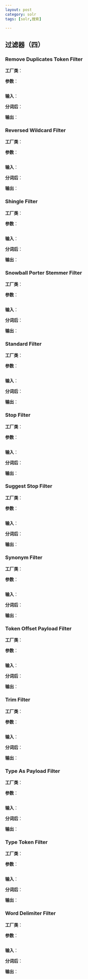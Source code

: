```yaml
---
layout: post
category: solr
tags: [solr,搜索]

---
```


## 过滤器（四）

### Remove Duplicates Token Filter

**工厂类**：

**参数**：

```xml
```

**输入**：

**分词后**：

**输出**：

### Reversed Wildcard Filter

**工厂类**：

**参数**：

```xml
```

**输入**：

**分词后**：

**输出**：

### Shingle Filter

**工厂类**：

**参数**：

```xml
```

**输入**：

**分词后**：

**输出**：

### Snowball Porter Stemmer Filter

**工厂类**：

**参数**：

```xml
```

**输入**：

**分词后**：

**输出**：

### Standard Filter

**工厂类**：

**参数**：

```xml
```

**输入**：

**分词后**：

**输出**：

### Stop Filter

**工厂类**：

**参数**：

```xml
```

**输入**：

**分词后**：

**输出**：

### Suggest Stop Filter

**工厂类**：

**参数**：

```xml
```

**输入**：

**分词后**：

**输出**：

### Synonym Filter

**工厂类**：

**参数**：

```xml
```

**输入**：

**分词后**：

**输出**：

### Token Offset Payload Filter

**工厂类**：

**参数**：

```xml
```

**输入**：

**分词后**：

**输出**：

### Trim Filter

**工厂类**：

**参数**：

```xml
```

**输入**：

**分词后**：

**输出**：

### Type As Payload Filter

**工厂类**：

**参数**：

```xml
```

**输入**：

**分词后**：

**输出**：

### Type Token Filter

**工厂类**：

**参数**：

```xml
```

**输入**：

**分词后**：

**输出**：

### Word Delimiter Filter

**工厂类**：

**参数**：

```xml
```

**输入**：

**分词后**：

**输出**：